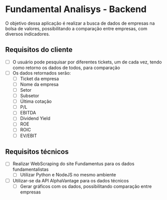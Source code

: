 # Fundamental Analisys - Backend

O objetivo dessa aplicação é realizar a busca de dados de empresas na bolsa de valores, possibilitando a comparação entre empresas, com diversos indicadores.

## Requisitos do cliente

- [ ] O usuário pode pesquisar por diferentes tickets, um de cada vez, tendo como retorno os dados de todos, para comparação
- [ ] Os dados retornados serão:
  - [ ] Ticket da empresa
  - [ ] Nome da empresa
  - [ ] Setor
  - [ ] Subsetor
  - [ ] Última cotação
  - [ ] P/L
  - [ ] EBITDA
  - [ ] Dividend Yield
  - [ ] ROE
  - [ ] ROIC
  - [ ] EV/EBIT

## Requisitos técnicos

- [ ] Realizar WebScraping do site Fundamentus para os dados fundamentalistas
  - [ ] Utilizar Python e NodeJS no mesmo ambiente
- [ ] Utilizar-se da API AlphaVantage para os dados técnicos
  - [ ] Gerar gráficos com os dados, possibilitando comparação entre empresas
